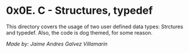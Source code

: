 # 0x0E. C - Structures, typedef

This directory covers the usage of two user defined data types: Strctures and typedef. Also, the code is dog themed, for some reason.

*Made by: Jaime Andres Galvez Villamarin*
